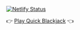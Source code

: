 [![Netlify Status](https://api.netlify.com/api/v1/badges/c1ff613b-9d8f-47ff-abce-e1d929dac139/deploy-status)](https://app.netlify.com/sites/quick-blackjack/deploys) 


👉 [Play Quick Blackjack](http://quick-blackjack.netlify.com) 👈
